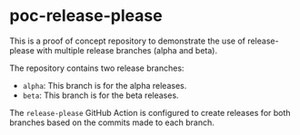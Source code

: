 # poc-release-please

This is a proof of concept repository to demonstrate the use of release-please with multiple release branches (alpha and beta).

The repository contains two release branches:
- `alpha`: This branch is for the alpha releases.
- `beta`: This branch is for the beta releases.

The `release-please` GitHub Action is configured to create releases for both branches based on the commits made to each branch.